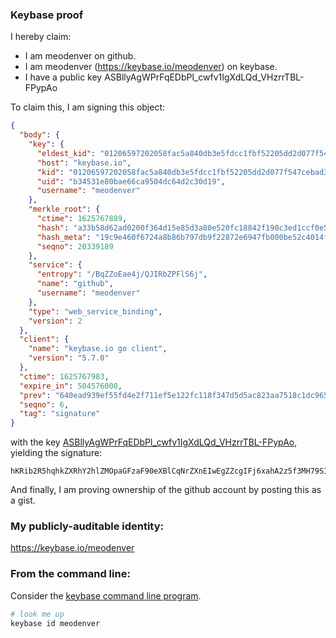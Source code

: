 ### Keybase proof

I hereby claim:

  * I am meodenver on github.
  * I am meodenver (https://keybase.io/meodenver) on keybase.
  * I have a public key ASBllyAgWPrFqEDbPl_cwfv1IgXdLQd_VHzrrTBL-FPypAo

To claim this, I am signing this object:

```json
{
  "body": {
    "key": {
      "eldest_kid": "01206597202058fac5a840db3e5fdcc1fbf52205dd2d077f547cebad304bf853f2a40a",
      "host": "keybase.io",
      "kid": "01206597202058fac5a840db3e5fdcc1fbf52205dd2d077f547cebad304bf853f2a40a",
      "uid": "b34531e80bae66ca9504dc64d2c30d19",
      "username": "meodenver"
    },
    "merkle_root": {
      "ctime": 1625767889,
      "hash": "a33b58d62ad0200f364d15e85d3a80e520fc18842f198c3ed1ccf0e53f8997d217ea4d4b9120b8fca8069e21b6d411043962a349d5149a7f293e25e9818dc4b0",
      "hash_meta": "19c9e460f6724a8b86b797db9f22872e6947fb000be52c4014fb20bdddc5678f",
      "seqno": 20339189
    },
    "service": {
      "entropy": "/BqZZoEae4j/QJIRbZPFlS6j",
      "name": "github",
      "username": "meodenver"
    },
    "type": "web_service_binding",
    "version": 2
  },
  "client": {
    "name": "keybase.io go client",
    "version": "5.7.0"
  },
  "ctime": 1625767983,
  "expire_in": 504576000,
  "prev": "640ead939ef55fd4e2f711ef5e122fc118f347d5d5ac823aa7518c1dc965af09",
  "seqno": 6,
  "tag": "signature"
}
```

with the key [ASBllyAgWPrFqEDbPl_cwfv1IgXdLQd_VHzrrTBL-FPypAo](https://keybase.io/meodenver), yielding the signature:

```
hKRib2R5hqhkZXRhY2hlZMOpaGFzaF90eXBlCqNrZXnEIwEgZZcgIFj6xahA2z5f3MH79SIF3S0Hf1R8660wS/hT8qQKp3BheWxvYWTESpcCBsQgZA6tk571X9Ti9xHvXhIvwRjzR9XVrII6p1GMHcllrwnEIOniqk/SVogBMMqihpl7qnQzNcG0PsPPMqIx4opf/d+WAgHCo3NpZ8RADOzPoETDtYRBdFLjwHAQtbmEBso9oqltRR5C7DeGj8NF0/6MvWm0BGQLNNgqAzhgUzkWBd4mzFp6kO9jbnVoD6hzaWdfdHlwZSCkaGFzaIKkdHlwZQildmFsdWXEIO1T8jr53maOUR+YvyjCjoC/L30IYdc2vJboiirP117ao3RhZ80CAqd2ZXJzaW9uAQ==

```

And finally, I am proving ownership of the github account by posting this as a gist.

### My publicly-auditable identity:

https://keybase.io/meodenver

### From the command line:

Consider the [keybase command line program](https://keybase.io/download).

```bash
# look me up
keybase id meodenver
```
